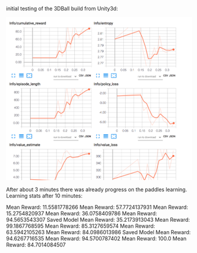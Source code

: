 
initial testing of the 3DBall build from Unity3d:

![anim1](https://github.com/eagleEggs/UML/blob/master/screenshots/UML_graph.png?raw=true)



After about 3 minutes there was already progress on the paddles learning.
Learning stats after 10 minutes:

Mean Reward: 11.5581778266 
Mean Reward: 57.7724137931 
Mean Reward: 15.2754820937 
Mean Reward: 36.0758409786 
Mean Reward: 94.5653543307
Saved Model
Mean Reward: 35.2173913043
Mean Reward: 99.1867768595
Mean Reward: 85.3127659574
Mean Reward: 63.5942105263
Mean Reward: 84.0986013986
Saved Model
Mean Reward: 94.6267716535
Mean Reward: 94.5700787402
Mean Reward: 100.0
Mean Reward: 84.7014084507


